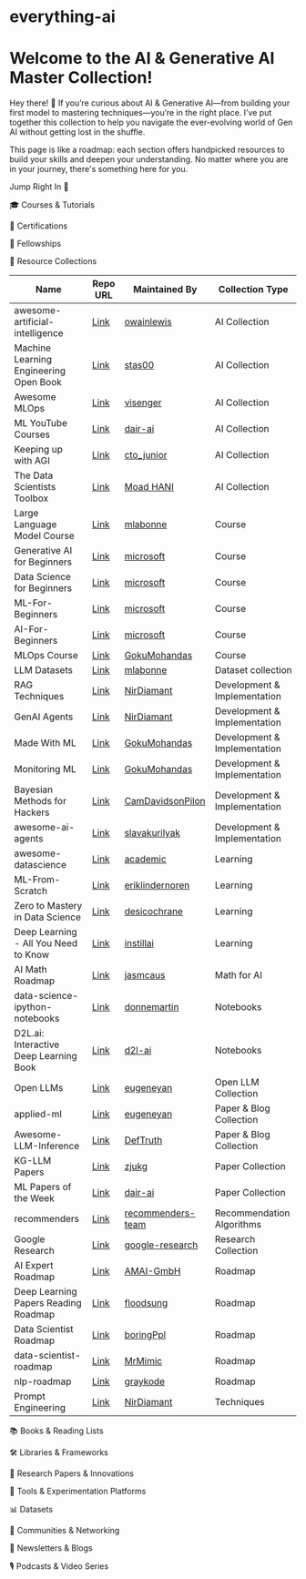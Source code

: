# everything-ai

# Welcome to the AI & Generative AI Master Collection!
Hey there! 👋 If you’re curious about AI & Generative AI—from building your first model to mastering techniques—you’re in the right place. I’ve put together this collection to help you navigate the ever-evolving world of Gen AI without getting lost in the shuffle.

This page is like a roadmap: each section offers handpicked resources to build your skills and deepen your understanding. No matter where you are in your journey, there's something here for you.

Jump Right In 🚀

🎓 Courses & Tutorials

📜 Certifications

🤝 Fellowships

🔗 Resource Collections

| Name                                             | Repo URL                                                                                     | Maintained By                       | Collection Type                      |
|--------------------------------------------------|----------------------------------------------------------------------------------------------|-------------------------------------|--------------------------------------|
| awesome-artificial-intelligence                   | [Link](https://github.com/owainlewis/awesome-artificial-intelligence)                     | [owainlewis](https://github.com/owainlewis) | AI Collection                        |
| Machine Learning Engineering Open Book            | [Link](https://github.com/stas00/ml-engineering)                                          | [stas00](https://github.com/stas00)  | AI Collection                        |
| Awesome MLOps                                    | [Link](https://github.com/visenger/awesome-mlops)                                         | [visenger](https://github.com/visenger) | AI Collection                        |
| ML YouTube Courses                               | [Link](https://github.com/dair-ai/ML-YouTube-Courses)                                     | [dair-ai](https://github.com/dair-ai) | AI Collection                        |
| Keeping up with AGI                              | [Link](https://docs.google.com/document/u/2/d/e/2PACX-1vQD8IlBotGdBxp3BnXkSjk8bNZlPV_0EH9ZA6wHd5dNf-BLSiwXUinvgv8ZoBEnNyTCF-chWO30NRw0/pub#h.kqbpjqafwuy4) | [cto_junior](https://x.com/cto_junior) | AI Collection                        |
| The Data Scientists Toolbox                       | [Link](https://github.com/MoadHANI)                                                       | [Moad HANI](https://github.com/MoadHANI) | AI Collection                        |
| Large Language Model Course                       | [Link](https://github.com/mlabonne/llm-course)                                           | [mlabonne](https://github.com/mlabonne) | Course                               |
| Generative AI for Beginners                       | [Link](https://github.com/microsoft/generative-ai-for-beginners)                          | [microsoft](https://github.com/microsoft) | Course                               |
| Data Science for Beginners                        | [Link](https://github.com/microsoft/Data-Science-For-Beginners)                          | [microsoft](https://github.com/microsoft) | Course                               |
| ML-For-Beginners                                  | [Link](https://github.com/microsoft/ML-For-Beginners)                                     | [microsoft](https://github.com/microsoft) | Course                               |
| AI-For-Beginners                                  | [Link](https://github.com/microsoft/ai-for-beginners)                                     | [microsoft](https://github.com/microsoft) | Course                               |
| MLOps Course                                     | [Link](https://github.com/GokuMohandas/mlops-course)                                      | [GokuMohandas](https://github.com/GokuMohandas) | Course                               |
| LLM Datasets                                      | [Link](https://github.com/mlabonne/llm-datasets)                                          | [mlabonne](https://github.com/mlabonne) | Dataset collection                   |
| RAG Techniques                                   | [Link](https://github.com/NirDiamant/RAG_Techniques)                                      | [NirDiamant](https://github.com/NirDiamant) | Development & Implementation         |
| GenAI Agents                                     | [Link](https://github.com/NirDiamant/GenAI_Agents)                                        | [NirDiamant](https://github.com/NirDiamant) | Development & Implementation         |
| Made With ML                                     | [Link](https://github.com/GokuMohandas/Made-With-ML)                                     | [GokuMohandas](https://github.com/GokuMohandas) | Development & Implementation         |
| Monitoring ML                                    | [Link](https://github.com/GokuMohandas/monitoring-ml)                                    | [GokuMohandas](https://github.com/GokuMohandas) | Development & Implementation         |
| Bayesian Methods for Hackers                     | [Link](https://github.com/CamDavidsonPilon/Probabilistic-Programming-and-Bayesian-Methods-for-Hackers) | [CamDavidsonPilon](https://github.com/CamDavidsonPilon) | Development & Implementation         |
| awesome-ai-agents                                | [Link](https://github.com/slavakurilyak/awesome-ai-agents)                               | [slavakurilyak](https://github.com/slavakurilyak) | Development & Implementation         |
| awesome-datascience                               | [Link](https://github.com/academic/awesome-datascience)                                   | [academic](https://github.com/academic) | Learning                             |
| ML-From-Scratch                                   | [Link](https://github.com/eriklindernoren/ML-From-Scratch)                               | [eriklindernoren](https://github.com/eriklindernoren) | Learning                             |
| Zero to Mastery in Data Science                   | [Link](https://github.com/desicochrane/datasci)                                          | [desicochrane](https://github.com/desicochrane) | Learning                             |
| Deep Learning - All You Need to Know             | [Link](https://github.com/instillai/deep-learning-roadmap)                                | [instillai](https://github.com/instillai) | Learning                             |
| AI Math Roadmap                                  | [Link](https://github.com/jasmcaus/ai-math-roadmap)                                       | [jasmcaus](https://github.com/jasmcaus) | Math for AI                         |
| data-science-ipython-notebooks                   | [Link](https://github.com/donnemartin/data-science-ipython-notebooks)                      | [donnemartin](https://github.com/donnemartin) | Notebooks                            |
| D2L.ai: Interactive Deep Learning Book           | [Link](https://github.com/d2l-ai/d2l-en)                                                   | [d2l-ai](https://github.com/d2l-ai) | Notebooks                            |
| Open LLMs                                        | [Link](https://github.com/eugeneyan/open-llms)                                            | [eugeneyan](https://github.com/eugeneyan) | Open LLM Collection                  |
| applied-ml                                       | [Link](https://github.com/eugeneyan/applied-ml)                                           | [eugeneyan](https://github.com/eugeneyan) | Paper & Blog Collection              |
| Awesome-LLM-Inference                            | [Link](https://github.com/DefTruth/Awesome-LLM-Inference)                                 | [DefTruth](https://github.com/DefTruth) | Paper & Blog Collection              |
| KG-LLM Papers                                    | [Link](https://github.com/zjukg/KG-LLM-Papers)                                            | [zjukg](https://github.com/zjukg) | Paper Collection                     |
| ML Papers of the Week                            | [Link](https://github.com/dair-ai/ML-Papers-of-the-Week)                                  | [dair-ai](https://github.com/dair-ai) | Paper Collection                     |
| recommenders                                     | [Link](https://github.com/recommenders-team/recommenders)                                  | [recommenders-team](https://github.com/recommenders-team) | Recommendation Algorithms            |
| Google Research                                   | [Link](https://github.com/google-research/google-research)                                 | [google-research](https://github.com/google-research) | Research Collection                  |
| AI Expert Roadmap                                | [Link](https://github.com/AMAI-GmbH/AI-Expert-Roadmap)                                     | [AMAI-GmbH](https://github.com/AMAI-GmbH) | Roadmap                              |
| Deep Learning Papers Reading Roadmap             | [Link](https://github.com/floodsung/Deep-Learning-Papers-Reading-Roadmap)                 | [floodsung](https://github.com/floodsung) | Roadmap                              |
| Data Scientist Roadmap                           | [Link](https://github.com/boringPpl/data-science-roadmap)                                 | [boringPpl](https://github.com/boringPpl) | Roadmap                              |
| data-scientist-roadmap                           | [Link](https://github.com/MrMimic/data-scientist-roadmap)                                 | [MrMimic](https://github.com/MrMimic) | Roadmap                              |
| nlp-roadmap                                      | [Link](https://github.com/graykode/nlp-roadmap)                                           | [graykode](https://github.com/graykode) | Roadmap                              |
| Prompt Engineering                                | [Link](https://github.com/NirDiamant/Prompt_Engineering)                                   | [NirDiamant](https://github.com/NirDiamant) | Techniques                           |


📚 Books & Reading Lists

🛠 Libraries & Frameworks

🔬 Research Papers & Innovations

🔧 Tools & Experimentation Platforms

📊 Datasets 

🤝 Communities & Networking

📰 Newsletters & Blogs

🎙️ Podcasts & Video Series
